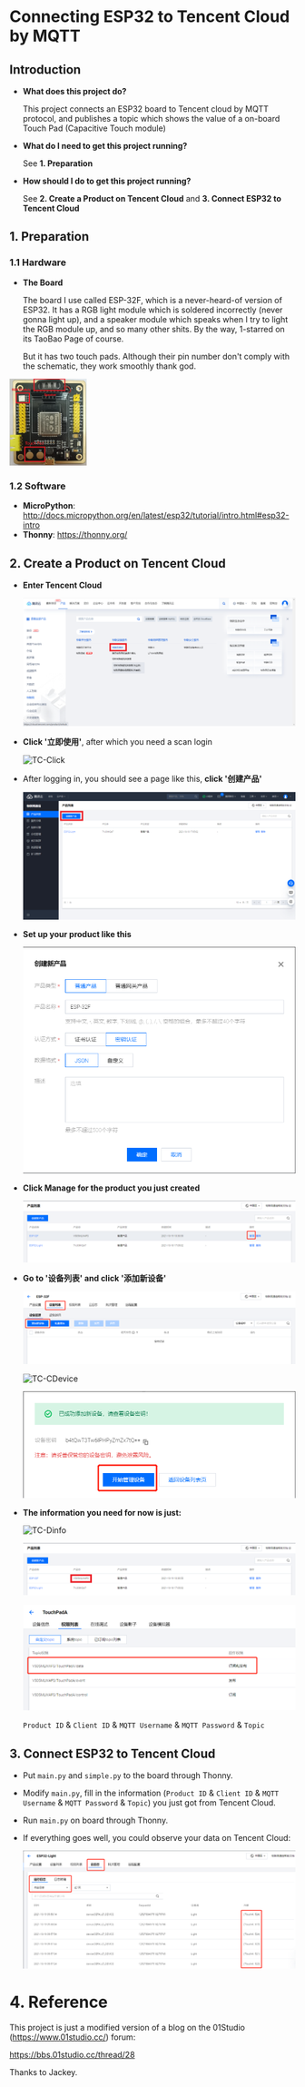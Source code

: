 # Connecting ESP32 to Tencent Cloud by MQTT

## Introduction

+ **What does this project do?**

  This project connects an ESP32 board to Tencent cloud by MQTT protocol, and publishes a topic which shows the value of a on-board Touch Pad (Capacitive Touch module)

+ **What do I need to get this project running?**

  See **1. Preparation**

+ **How should I do to get this project running?**

  See **2. Create a Product on Tencent Cloud** and **3. Connect ESP32 to Tencent Cloud**

## 1. Preparation

### 1.1 Hardware

+ **The Board**

  The board I use called ESP-32F, which is a never-heard-of version of ESP32. It has a RGB light module which is soldered incorrectly (never gonna light up), and a speaker module which speaks when I try to light the RGB module up, and so many other shits. By the way, 1-starred on its TaoBao Page of course.

  But it has two touch pads. Although their pin number don't comply with the schematic, they work smoothly thank god.

<img src=".\md_pics\ESP32F.jpg" alt="ESP32F" style="zoom:15%;" />

### 1.2 Software

+ **MicroPython**: http://docs.micropython.org/en/latest/esp32/tutorial/intro.html#esp32-intro
+ **Thonny**: https://thonny.org/

## 2. Create a Product on Tencent Cloud

+ **Enter Tencent Cloud**

  ![TC-Entry](.\md_pics\TC-Entry.png)

+ **Click '立即使用'**, after which you need a scan login

  ![TC-Click](F:\Leisure_Projects\ESP32-TencentCloud\md_pics\TC-Click.png)

+ After logging in, you should see a page like this, **click '创建产品'**

  ![TC-Create](.\md_pics\TC-Create.png)

+ **Set up your product like this**

  <img src=".\md_pics\TC-PSetup.png" alt="TC-PSetup" style="zoom: 80%;" />

+ **Click Manage for the product you just created**

  ![TC-MClick](.\md_pics\TC-MClick.png)

+ **Go to '设备列表' and click '添加新设备'**

  ![TC-GNC](.\md_pics\TC-GNC.png)

  ![TC-CDevice](F:\Leisure_Projects\ESP32-TencentCloud\md_pics\TC-CDevice.png)

  ![TC-MDevice](.\md_pics\TC-MDevice.png)

+ **The information you need for now is just:**

  ![TC-Dinfo](F:\Leisure_Projects\ESP32-TencentCloud\md_pics\TC-Dinfo.png)

  ![TC-PID](.\md_pics\TC-PID.png)

  ![TC-Alist](.\md_pics\TC-Alist.png)

  `Product ID` & `Client ID` & `MQTT Username` & `MQTT Password` & `Topic`

## 3. Connect ESP32 to Tencent Cloud

+ Put `main.py` and `simple.py` to the board through Thonny.

+ Modify `main.py`, fill in the information (`Product ID` & `Client ID` & `MQTT Username` & `MQTT Password` & `Topic`)  you just got from Tencent Cloud.

+ Run `main.py` on board through Thonny.

+ If everything goes well, you could observe your data on Tencent Cloud:

  ![TC-Result](.\md_pics\TC-Result.png)

# 4. Reference

This project is just a modified version of a blog on the 01Studio (https://www.01studio.cc/) forum:

https://bbs.01studio.cc/thread/28

Thanks to Jackey.